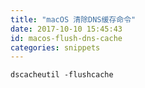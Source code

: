 ```yaml
---
title: "macOS 清除DNS缓存命令"
date: 2017-10-10 15:45:43
id: macos-flush-dns-cache
categories: snippets
---
```


```bash
dscacheutil -flushcache
```
